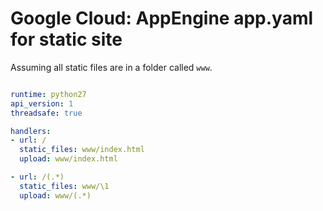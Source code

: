 # Google Cloud: AppEngine app.yaml for static site
Assuming all static files are in a folder called `www`.

```yaml

runtime: python27
api_version: 1
threadsafe: true

handlers:
- url: /
  static_files: www/index.html
  upload: www/index.html

- url: /(.*)
  static_files: www/\1
  upload: www/(.*)

```
